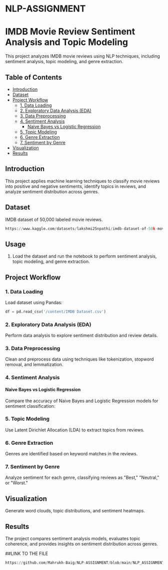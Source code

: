 # NLP-ASSIGNMENT

# IMDB Movie Review Sentiment Analysis and Topic Modeling

This project analyzes IMDB movie reviews using NLP techniques, including sentiment analysis, topic modeling, and genre extraction.

## Table of Contents
- [Introduction](#introduction)
- [Dataset](#dataset)
- [Project Workflow](#project-workflow)
  - [1. Data Loading](#1-data-loading)
  - [2. Exploratory Data Analysis (EDA)](#2-exploratory-data-analysis-eda)
  - [3. Data Preprocessing](#3-data-preprocessing)
  - [4. Sentiment Analysis](#4-sentiment-analysis)
    - [Naive Bayes vs Logistic Regression](#naive-bayes-vs-logistic-regression)
  - [5. Topic Modeling](#5-topic-modeling)
  - [6. Genre Extraction](#6-genre-extraction)
  - [7. Sentiment by Genre](#7-sentiment-by-genre)
- [Visualization](#visualization)
- [Results](#results)

## Introduction
This project applies machine learning techniques to classify movie reviews into positive and negative sentiments, identify topics in reviews, and analyze sentiment distribution across genres.

## Dataset
IMDB dataset of 50,000 labeled movie reviews.
```python
https://www.kaggle.com/datasets/lakshmi25npathi/imdb-dataset-of-50k-movie-reviews
```

## Usage
1. Load the dataset and run the notebook to perform sentiment analysis, topic modeling, and genre extraction.

## Project Workflow

### 1. Data Loading
Load dataset using Pandas:
```python
df = pd.read_csv('/content/IMDB Dataset.csv')
```

### 2. Exploratory Data Analysis (EDA)
Perform data analysis to explore sentiment distribution and review details.

### 3. Data Preprocessing
Clean and preprocess data using techniques like tokenization, stopword removal, and lemmatization.

### 4. Sentiment Analysis

#### Naive Bayes vs Logistic Regression
Compare the accuracy of Naive Bayes and Logistic Regression models for sentiment classification:

### 5. Topic Modeling
Use Latent Dirichlet Allocation (LDA) to extract topics from reviews.

### 6. Genre Extraction
Genres are identified based on keyword matches in the reviews.

### 7. Sentiment by Genre
Analyze sentiment for each genre, classifying reviews as "Best," "Neutral," or "Worst."

## Visualization
Generate word clouds, topic distributions, and sentiment heatmaps.

## Results
The project compares sentiment analysis models, evaluates topic coherence, and provides insights on sentiment distribution across genres.

##LINK TO THE FILE
```python
https://github.com/Mahrukh-Baig/NLP-ASSIGNMENT/blob/main/NLP_ASSIGNMENT_1%20(1).ipynb
```
